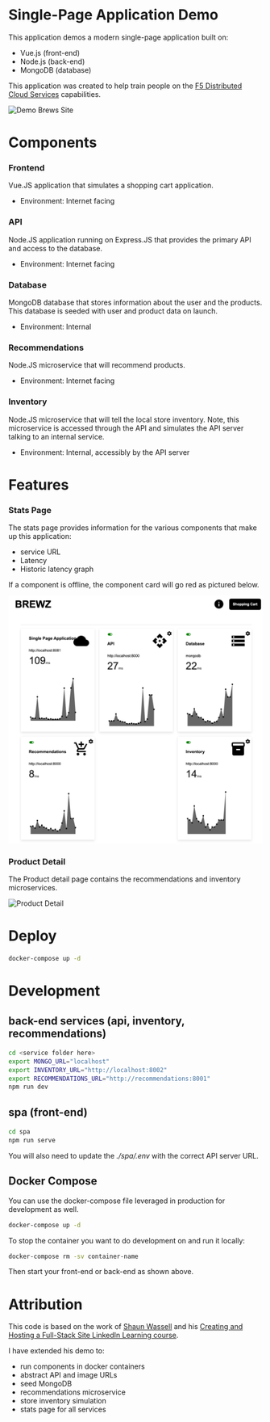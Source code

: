 # Single-Page Application Demo 
This application demos a modern single-page application built on:
- Vue.js (front-end)
- Node.js (back-end)
- MongoDB (database)

This application was created to help train people on the [F5 Distributed Cloud Services](https://www.f5.com/cloud) capabilities. 

![Demo Brews Site](./assets/demo_brews.png)

# Components
### Frontend
Vue.JS application that simulates a shopping cart application.

- Environment: Internet facing 

### API
Node.JS application running on Express.JS that provides the primary API and access to the database. 

- Environment: Internet facing

### Database
MongoDB database that stores information about the user and the products.  This database is seeded with user and product data on launch. 

- Environment: Internal 

### Recommendations
Node.JS microservice that will recommend products.

- Environment: Internet facing 

### Inventory
Node.JS microservice that will tell the local store inventory.  Note, this microservice is accessed through the API and simulates the API server talking to an internal service. 

- Environment: Internal, accessibly by the API server

# Features
### Stats Page
The stats page provides information for the various components that make up this application:
- service URL
- Latency
- Historic latency graph

If a component is offline, the component card will go red as pictured below.

![Stats Page](./assets/stats.png)

### Product Detail
The Product detail page contains the recommendations and inventory microservices. 

![Product Detail](./assets/features.png)

# Deploy 
```bash
docker-compose up -d
```

# Development 
## back-end services (api, inventory, recommendations)
```bash
cd <service folder here>
export MONGO_URL="localhost"
export INVENTORY_URL="http://localhost:8002"
export RECOMMENDATIONS_URL="http://recommendations:8001"
npm run dev
```

## spa (front-end)
```bash
cd spa
npm run serve
```

You will also need to update the *./spa/.env* with the correct API server URL.

## Docker Compose
You can use the docker-compose file leveraged in production for development as well.
```bash
docker-compose up -d
```

To stop the container you want to do development on and run it locally:
```bash
docker-compose rm -sv container-name
```

Then start your front-end or back-end as shown above. 

# Attribution
This code is based on the work of [Shaun Wassell](https://www.linkedin.com/in/shaun-wassell?trk=lil_course&lipi=urn%3Ali%3Apage%3Ad_learning_content%3BEJRJvvk4SzmhYz%2Bf1ZJBUw%3D%3D&licu=urn%3Ali%3Acontrol%3Ad_learning_content-view_on_linkedin) and his [Creating and Hosting a Full-Stack Site LinkedIn Learning course](https://www.linkedin.com/learning/vue-js-creating-and-hosting-a-full-stack-site/).

I have extended his demo to:
- run components in docker containers
- abstract API and image URLs 
- seed MongoDB 
- recommendations microservice
- store inventory simulation  
- stats page for all services